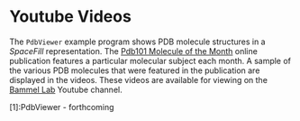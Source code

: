 Youtube Videos
==============

The `PdbViewer` example program shows PDB molecule 
structures in a _SpaceFill_ representation.  The
[Pdb101 Molecule of the Month][2] online publication features a particular
molecular subject each month.  A sample of the various PDB 
molecules that were featured in the publication are 
displayed in the videos.   These videos are available
for viewing on the [Bammel Lab][3] Youtube channel.

[1]:PdbViewer - forthcoming

[2]:https://pdb101.rcsb.org/

[3]:https://www.youtube.com/channel/UCMGbrOQM-3LDv_sYOrm4KuQ


